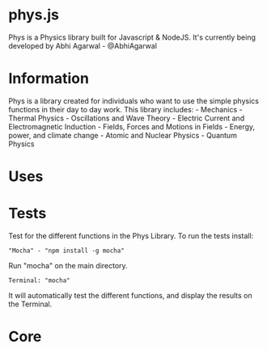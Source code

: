 phys.js
====

Phys is a Physics library built for Javascript & NodeJS. It's currently being developed by Abhi Agarwal - @AbhiAgarwal

Information
====

Phys is a library created for individuals who want to use the simple physics functions in their day to day work. This library includes:
    - Mechanics
    - Thermal Physics
    - Oscillations and Wave Theory
    - Electric Current and Electromagnetic Induction
    - Fields, Forces and Motions in Fields
    - Energy, power, and climate change
    - Atomic and Nuclear Physics
    - Quantum Physics

Uses
====


Tests
====

Test for the different functions in the Phys Library. 
To run the tests install:

    "Mocha" - "npm install -g mocha"

Run "mocha" on the main directory.

    Terminal: "mocha" 

It will automatically test the different functions, and display the results on the Terminal.

Core
====